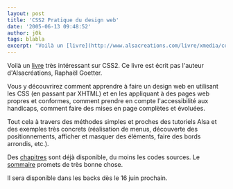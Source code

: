 ```yaml
---
layout: post
title: 'CSS2 Pratique du design web'
date: '2005-06-13 09:48:52'
author: j0k
tags: blabla
excerpt: "Voilà un [livre](http://www.alsacreations.com/livre/xmedia/couverturerecto.gif) très intéressant sur CSS2. Ce livre est écrit pas l'auteur d'Alsacréations, Raphaël Goetter.     \nVous y découvrirez comment apprendre à faire un design web en utilisant les CSS (en passant par XHTML) et en les appliquant à des pages web propres et conformes, comment prendre en      …"
---
```


Voilà un [livre](http://www.alsacreations.com/livre/xmedia/couverturerecto.gif) très intéressant sur CSS2. Ce livre est écrit pas l'auteur d'Alsacréations, Raphaël Goetter.

Vous y découvrirez comment apprendre à faire un design web en utilisant les CSS (en passant par XHTML) et en les appliquant à des pages web propres et conformes, comment prendre en compte l'accessibilité aux handicaps, comment faire des mises en page complètes et évoluées.

Tout cela à travers des méthodes simples et proches des tutoriels Alsa et des exemples très concrets (réalisation de menus, découverte des positionnements, afficher et masquer des éléments, faire des bords arrondis, etc.).

Des [chapitres](http://www.alsacreations.com/livre/?/Exemples/) sont déjà disponible, du moins les codes sources. Le [sommaire](http://www.alsacreations.com/livre/?/Sommaire) promets de très bonne chose.

Il sera disponible dans les backs dès le 16 juin prochain.
